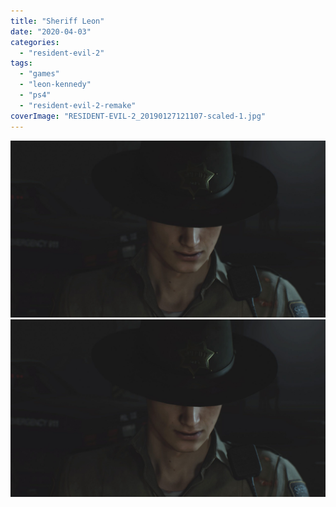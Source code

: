 ```yaml
---
title: "Sheriff Leon"
date: "2020-04-03"
categories: 
  - "resident-evil-2"
tags: 
  - "games"
  - "leon-kennedy"
  - "ps4"
  - "resident-evil-2-remake"
coverImage: "RESIDENT-EVIL-2_20190127121107-scaled-1.jpg"
---
```


[![](images/RESIDENT-EVIL-2_20190127121107-scaled-1.jpg)](images/RESIDENT-EVIL-2_20190127121107-scaled-1.jpg)
[![](images/RESIDENT-EVIL-2_20190127121107-scaled-1.jpg)](images/RESIDENT-EVIL-2_20190127121107-scaled-1.jpg)
